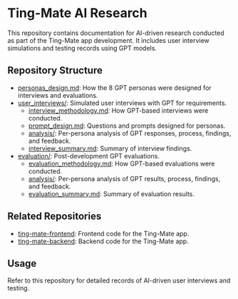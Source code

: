# Ting-Mate AI Research

This repository contains documentation for AI-driven research conducted as part of the Ting-Mate app development. It includes user interview simulations and testing records using GPT models.

## Repository Structure

- [personas_design.md](personas_design.md): How the 8 GPT personas were designed for interviews and evaluations.
- [user_interviews/](./user_interviews/): Simulated user interviews with GPT for requirements.
  - [interview_methodology.md](./user_interviews/interview_methodology.md): How GPT-based interviews were conducted.
  <!-- TODO -->
  - [prompt_design.md](./user_interviews/prompt_design.md): Questions and prompts designed for personas.
  <!-- TODO -->
  - [analysis/](./user_interviews/analysis/): Per-persona analysis of GPT responses, process, findings, and feedback.
  - [interview_summary.md](./user_interviews/interview_summary.md): Summary of interview findings.
- [evaluation/](./evaluation/): Post-development GPT evaluations.
  - [evaluation_methodology.md](./evaluation/evaluation_methodology.md): How GPT-based evaluations were conducted.
  - [analysis/](./evaluation//analysis/): Per-persona analysis of GPT results, process, findings, and feedback.
  - [evaluation_summary.md](evaluation/evaluation_summary.md): Summary of evaluation results.

## Related Repositories

- [ting-mate-frontend](https://github.com/vivi2393142/ting-mate-frontend): Frontend code for the Ting-Mate app.
- [ting-mate-backend](https://github.com/vivi2393142/ting-mate-backend): Backend code for the Ting-Mate app.

## Usage

Refer to this repository for detailed records of AI-driven user interviews and testing.
